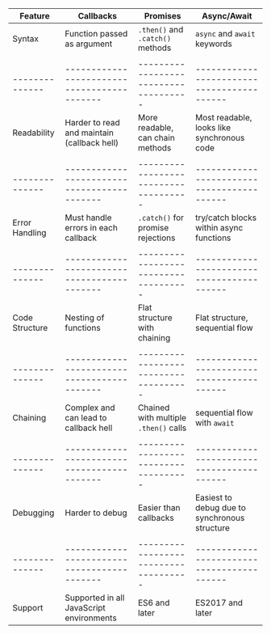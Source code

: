 
| Feature        | Callbacks                                   | Promises                              | Async/Await                               |
| -------------- | ------------------------------------------- | ------------------------------------- | ------------------------------------------|
| Syntax         | Function passed as argument                 | `.then()` and `.catch()` methods      | `async` and `await` keywords              |
|                |                                             |                                       |                                           |
| -------------- | ------------------------------------------- | ------------------------------------- | ------------------------------------------|
| Readability    | Harder to read and maintain (callback hell) | More readable, can chain methods      | Most readable, looks like synchronous code|
|                |                                             |                                       |                                           |
| -------------- | ------------------------------------------- | ------------------------------------- | ------------------------------------------|
| Error Handling | Must handle errors in each callback         | `.catch()` for promise rejections     | try/catch blocks within async functions   |
|                |                                             |                                       |                                           |
| -------------- | ------------------------------------------- | ------------------------------------- | ------------------------------------------|
| Code Structure | Nesting of functions                        | Flat structure with chaining          | Flat structure, sequential flow           |
|                |                                             |                                       |                                           |
| -------------- | ------------------------------------------- | ------------------------------------- | ------------------------------------------|
| Chaining       | Complex and can lead to callback hell       | Chained with multiple `.then()` calls | sequential flow with `await`              |
|                |                                             |                                       |                                           |
| -------------- | ------------------------------------------- | ------------------------------------- | ------------------------------------------|
| Debugging      | Harder to debug                             | Easier than callbacks            | Easiest to debug due to synchronous structure  |
|                |                                             |                                       |                                           |
| -------------- | ------------------------------------------- | ------------------------------------- | ------------------------------------------|
| Support        | Supported in all JavaScript environments    | ES6 and later                         | ES2017 and later                          |

